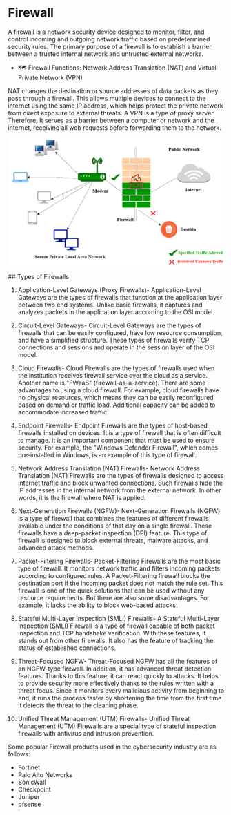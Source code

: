 # Firewall

A firewall is a network security device designed to monitor, filter, and control incoming and outgoing network traffic based on predetermined security rules. The primary purpose of a firewall is to establish a barrier between a trusted internal network and untrusted external networks.

* 🗺️ Firewall Functions: Network Address Translation (NAT) and Virtual Private Network (VPN) 

NAT changes the destination or source addresses of data packets as they pass through a firewall. This allows multiple devices to connect to the internet using the same IP address, which helps protect the private network from direct exposure to external threats. A VPN is a type of proxy server. Therefore, It serves as a barrier between a computer or network and the internet, receiving all web requests before forwarding them to the network.

<div>
  <p align="center">
  <img src="firewall.png" width="800"> 
  </p>
</div>
## Types of Firewalls

1. Application-Level Gateways (Proxy Firewalls)- Application-Level Gateways are the types of firewalls that function at the application layer between two end systems. Unlike basic firewalls, it captures and analyzes packets in the application layer according to the OSI model.


2. Circuit-Level Gateways- Circuit-Level Gateways are the types of firewalls that can be easily configured, have low resource consumption, and have a simplified structure. These types of firewalls verify TCP connections and sessions and operate in the session layer of the OSI model.


3. Cloud Firewalls- Cloud Firewalls are the types of firewalls used when the institution receives firewall service over the cloud as a service. Another name is "FWaaS" (firewall-as-a-service). There are some advantages to using a cloud firewall. For example, cloud firewalls have no physical resources, which means they can be easily reconfigured based on demand or traffic load. Additional capacity can be added to accommodate increased traffic.

4. Endpoint Firewalls- Endpoint Firewalls are the types of host-based firewalls installed on devices. It is a type of firewall that is often difficult to manage. It is an important component that must be used to ensure security. For example, the "Windows Defender Firewall", which comes pre-installed in Windows, is an example of this type of firewall.

5. Network Address Translation (NAT) Firewalls- Network Address Translation (NAT) Firewalls are the types of firewalls designed to access internet traffic and block unwanted connections. Such firewalls hide the IP addresses in the internal network from the external network. In other words, it is the firewall where NAT is applied.


6. Next-Generation Firewalls (NGFW)- Next-Generation Firewalls (NGFW) is a type of firewall that combines the features of different firewalls available under the conditions of that day on a single firewall. These firewalls have a deep-packet inspection (DPI) feature. This type of firewall is designed to block external threats, malware attacks, and advanced attack methods.


7. Packet-Filtering Firewalls- Packet-Filtering Firewalls are the most basic type of firewall. It monitors network traffic and filters incoming packets according to configured rules. A Packet-Filtering firewall blocks the destination port if the incoming packet does not match the rule set. This firewall is one of the quick solutions that can be used without any resource requirements. But there are also some disadvantages. For example, it lacks the ability to block web-based attacks.


8. Stateful Multi-Layer Inspection (SMLI) Firewalls- A Stateful Multi-Layer Inspection (SMLI) Firewall is a type of firewall capable of both packet inspection and TCP handshake verification. With these features, it stands out from other firewalls. It also has the feature of tracking the status of established connections.


9. Threat-Focused NGFW- Threat-Focused NGFW has all the features of an NGFW-type firewall. In addition, it has advanced threat detection features. Thanks to this feature, it can react quickly to attacks. It helps to provide security more effectively thanks to the rules written with a threat focus. Since it monitors every malicious activity from beginning to end, it runs the process faster by shortening the time from the first time it detects the threat to the cleaning phase.


10. Unified Threat Management (UTM) Firewalls- Unified Threat Management (UTM) Firewalls are a special type of stateful inspection firewalls with antivirus and intrusion prevention.


Some popular Firewall products used in the cybersecurity industry are as follows:

- Fortinet
- Palo Alto Networks
- SonicWall
- Checkpoint
- Juniper
- pfsense
